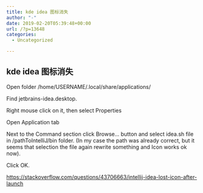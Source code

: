 ```yaml
---
title: kde idea 图标消失
author: "-"
date: 2019-02-20T05:39:48+00:00
url: /?p=13648
categories:
  - Uncategorized

---
```

## kde idea 图标消失
Open folder /home/USERNAME/.local/share/applications/
  
Find jetbrains-idea.desktop.
  
Right mouse click on it, then select Properties
  
Open Application tab
  
Next to the Command section click Browse... button and select idea.sh file in /pathToIntelliJ/bin folder. (In my case the path was already correct, but it seems that selection the file again rewrite something and Icon works ok now).
  
Click OK.

https://stackoverflow.com/questions/43706663/intellij-idea-lost-icon-after-launch